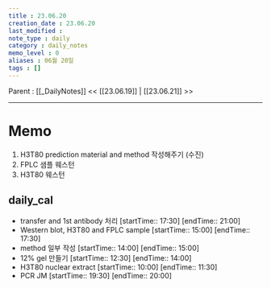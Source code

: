 ```yaml
---
title : 23.06.20
creation_date : 23.06.20
last_modified :
note_type : daily
category : daily_notes
memo_level : 0
aliases : 06월 20일
tags : []
---
```

Parent : [[_DailyNotes]]
<< [[23.06.19]] | [[23.06.21]] >>

---
# Memo

1.  H3T80 prediction material and method 작성해주기 (수진)
2. FPLC 샘플 웨스턴
3. H3T80 웨스턴

## daily_cal
-  transfer and  1st antibody 처리 [startTime:: 17:30]  [endTime:: 21:00]
-  Western blot, H3T80 and FPLC sample [startTime:: 15:00]  [endTime:: 17:30]
-  method 일부 작성 [startTime:: 14:00]  [endTime:: 15:00]
-  12% gel  만들기 [startTime:: 12:30]  [endTime:: 14:00]
-  H3T80 nuclear extract [startTime:: 10:00]  [endTime:: 11:30]
-  PCR JM [startTime:: 19:30]  [endTime:: 20:00]
